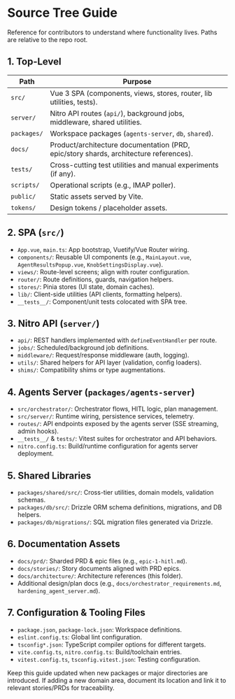 # Source Tree Guide

Reference for contributors to understand where functionality lives. Paths are relative to the repo root.

## 1. Top-Level

| Path | Purpose |
| --- | --- |
| `src/` | Vue 3 SPA (components, views, stores, router, lib utilities, tests). |
| `server/` | Nitro API routes (`api/`), background jobs, middleware, shared utilities. |
| `packages/` | Workspace packages (`agents-server`, `db`, `shared`). |
| `docs/` | Product/architecture documentation (PRD, epic/story shards, architecture references). |
| `tests/` | Cross-cutting test utilities and manual experiments (if any). |
| `scripts/` | Operational scripts (e.g., IMAP poller). |
| `public/` | Static assets served by Vite. |
| `tokens/` | Design tokens / placeholder assets. |

## 2. SPA (`src/`)

- `App.vue`, `main.ts`: App bootstrap, Vuetify/Vue Router wiring.
- `components/`: Reusable UI components (e.g., `MainLayout.vue`, `AgentResultsPopup.vue`, `KnobSettingsDisplay.vue`).
- `views/`: Route-level screens; align with router configuration.
- `router/`: Route definitions, guards, navigation helpers.
- `stores/`: Pinia stores (UI state, domain caches).
- `lib/`: Client-side utilities (API clients, formatting helpers).
- `__tests__/`: Component/unit tests colocated with SPA tree.

## 3. Nitro API (`server/`)

- `api/`: REST handlers implemented with `defineEventHandler` per route.
- `jobs/`: Scheduled/background job definitions.
- `middleware/`: Request/response middleware (auth, logging).
- `utils/`: Shared helpers for API layer (validation, config loaders).
- `shims/`: Compatibility shims or type augmentations.

## 4. Agents Server (`packages/agents-server`)

- `src/orchestrator/`: Orchestrator flows, HITL logic, plan management.
- `src/server/`: Runtime wiring, persistence services, telemetry.
- `routes/`: API endpoints exposed by the agents server (SSE streaming, admin hooks).
- `__tests__/` & `tests/`: Vitest suites for orchestrator and API behaviors.
- `nitro.config.ts`: Build/runtime configuration for agents server deployment.

## 5. Shared Libraries

- `packages/shared/src/`: Cross-tier utilities, domain models, validation schemas.
- `packages/db/src/`: Drizzle ORM schema definitions, migrations, and DB helpers.
- `packages/db/migrations/`: SQL migration files generated via Drizzle.

## 6. Documentation Assets

- `docs/prd/`: Sharded PRD & epic files (e.g., `epic-1-hitl.md`).
- `docs/stories/`: Story documents aligned with PRD epics.
- `docs/architecture/`: Architecture references (this folder).
- Additional design/plan docs (e.g., `docs/orchestrator_requirements.md`, `hardening_agent_server.md`).

## 7. Configuration & Tooling Files

- `package.json`, `package-lock.json`: Workspace definitions.
- `eslint.config.ts`: Global lint configuration.
- `tsconfig*.json`: TypeScript compiler options for different targets.
- `vite.config.ts`, `nitro.config.ts`: Build/toolchain entries.
- `vitest.config.ts`, `tsconfig.vitest.json`: Testing configuration.

Keep this guide updated when new packages or major directories are introduced. If adding a new domain area, document its location and link it to relevant stories/PRDs for traceability.
